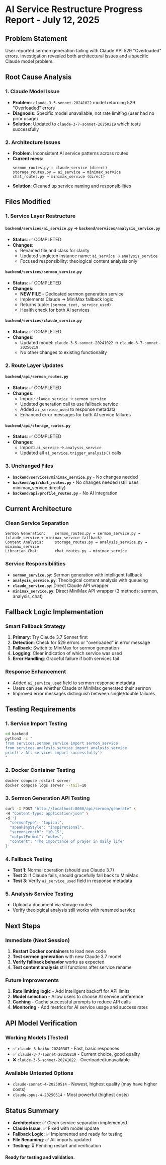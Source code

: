 # AI Service Restructure Progress Report - July 12, 2025

## Problem Statement
User reported sermon generation failing with Claude API 529 "Overloaded" errors. Investigation revealed both architectural issues and a specific Claude model problem.

## Root Cause Analysis

### 1. Claude Model Issue
- **Problem**: `claude-3-5-sonnet-20241022` model returning 529 "Overloaded" errors
- **Diagnosis**: Specific model unavailable, not rate limiting (user had no prior usage)
- **Solution**: Updated to `claude-3-7-sonnet-20250219` which tests successfully

### 2. Architecture Issues
- **Problem**: Inconsistent AI service patterns across routes
- **Current mess**:
  ```
  sermon_routes.py → claude_service (direct)
  storage_routes.py → ai_service → minimax_service  
  chat_routes.py → minimax_service (direct)
  ```
- **Solution**: Cleaned up service naming and responsibilities

## Files Modified

### 1. Service Layer Restructure

#### **`backend/services/ai_service.py` → `backend/services/analysis_service.py`**
- **Status**: ✅ COMPLETED
- **Changes**: 
  - Renamed file and class for clarity
  - Updated singleton instance name: `ai_service` → `analysis_service`
  - Focused responsibility: theological content analysis only

#### **`backend/services/sermon_service.py`** 
- **Status**: ✅ COMPLETED  
- **Changes**: 
  - **NEW FILE** - Dedicated sermon generation service
  - Implements Claude → MiniMax fallback logic
  - Returns tuple: `(sermon_text, service_used)`
  - Health check for both AI services

#### **`backend/services/claude_service.py`**
- **Status**: ✅ COMPLETED
- **Changes**: 
  - Updated model: `claude-3-5-sonnet-20241022` → `claude-3-7-sonnet-20250219`
  - No other changes to existing functionality

### 2. Route Layer Updates

#### **`backend/api/sermon_routes.py`**
- **Status**: ✅ COMPLETED
- **Changes**:
  - Import: `claude_service` → `sermon_service`
  - Updated generation call to use fallback service
  - Added `ai_service_used` to response metadata
  - Enhanced error messages for both AI service failures

#### **`backend/api/storage_routes.py`**
- **Status**: ✅ COMPLETED  
- **Changes**:
  - Import: `ai_service` → `analysis_service`
  - Updated all `ai_service.trigger_analysis()` calls

### 3. Unchanged Files
- **`backend/services/minimax_service.py`** - No changes needed
- **`backend/api/chat_routes.py`** - No changes needed (still uses minimax_service directly)
- **`backend/api/profile_routes.py`** - No AI integration

## Current Architecture

### Clean Service Separation
```
Sermon Generation:    sermon_routes.py → sermon_service.py → (claude_service + minimax_service fallback)
Content Analysis:     storage_routes.py → analysis_service.py → minimax_service
Librarian Chat:       chat_routes.py → minimax_service
```

### Service Responsibilities
- **`sermon_service.py`**: Sermon generation with intelligent fallback
- **`analysis_service.py`**: Theological content analysis with queueing  
- **`claude_service.py`**: Direct Claude API wrapper
- **`minimax_service.py`**: Direct MiniMax API wrapper (3 methods: sermon, analysis, chat)

## Fallback Logic Implementation

### Smart Fallback Strategy
1. **Primary**: Try Claude 3.7 Sonnet first
2. **Detection**: Check for 529 errors or "overloaded" in error message
3. **Fallback**: Switch to MiniMax for sermon generation
4. **Logging**: Clear indication of which service was used
5. **Error Handling**: Graceful failure if both services fail

### Response Enhancement
- Added `ai_service_used` field to sermon response metadata
- Users can see whether Claude or MiniMax generated their sermon
- Improved error messages distinguish between single/double failures

## Testing Requirements

### 1. Service Import Testing
```bash
cd backend
python3 -c "
from services.sermon_service import sermon_service
from services.analysis_service import analysis_service
print('✓ All services import successfully')
"
```

### 2. Docker Container Testing
```bash
docker compose restart server
docker compose logs server --tail=10
```

### 3. Sermon Generation API Testing
```bash
curl -X POST "http://localhost:8000/api/sermon/generate" \
-H "Content-Type: application/json" \
-d '{
  "sermonType": "topical",
  "speakingStyle": "inspirational", 
  "sermonLength": "10-15",
  "outputFormat": "notes",
  "content": "The importance of prayer in daily life"
}'
```

### 4. Fallback Testing
- **Test 1**: Normal operation (should use Claude 3.7)
- **Test 2**: If Claude fails, should gracefully fall back to MiniMax
- **Test 3**: Verify `ai_service_used` field in response metadata

### 5. Analysis Service Testing
- Upload a document via storage routes
- Verify theological analysis still works with renamed service

## Next Steps

### Immediate (Next Session)
1. **Restart Docker containers** to load new code
2. **Test sermon generation** with new Claude 3.7 model
3. **Verify fallback behavior** works as expected
4. **Test content analysis** still functions after service rename

### Future Improvements
1. **Rate limiting logic** - Add intelligent backoff for API limits
2. **Model selection** - Allow users to choose AI service preference  
3. **Caching** - Cache successful prompts to reduce API calls
4. **Monitoring** - Add metrics for AI service usage and success rates

## API Model Verification

### Working Models (Tested)
- ✅ `claude-3-haiku-20240307` - Fast, basic responses
- ✅ `claude-3-7-sonnet-20250219` - Current choice, good quality
- ❌ `claude-3-5-sonnet-20241022` - Overloaded/unavailable

### Available Untested Options
- `claude-sonnet-4-20250514` - Newest, highest quality (may have higher costs)
- `claude-opus-4-20250514` - Most powerful (highest costs)

## Status Summary
- **Architecture**: ✅ Clean service separation implemented
- **Claude Issue**: ✅ Fixed with model update  
- **Fallback Logic**: ✅ Implemented and ready for testing
- **File Renaming**: ✅ All imports updated
- **Testing**: ⏳ Pending restart and verification

**Ready for testing and validation.**